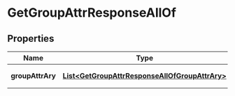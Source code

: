 

# GetGroupAttrResponseAllOf


## Properties

| Name | Type | Description | Notes |
|------------ | ------------- | ------------- | -------------|
|**groupAttrAry** | [**List&lt;GetGroupAttrResponseAllOfGroupAttrAry&gt;**](GetGroupAttrResponseAllOfGroupAttrAry.md) | 自定义属性的键值对 |  [optional] |



